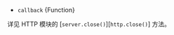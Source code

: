 <!-- YAML
added: v0.1.90
-->
- `callback` {Function}

详见 HTTP 模块的 [`server.close()`][`http.close()`] 方法。

